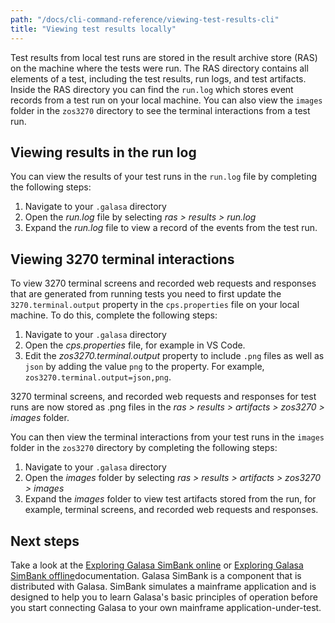 ```yaml
---
path: "/docs/cli-command-reference/viewing-test-results-cli"
title: "Viewing test results locally"
---
```


Test results from local test runs are stored in the result archive store (RAS) on the machine where the tests were run. The RAS directory contains all elements of a test, including the test results, run logs, and test artifacts. Inside the RAS directory you can find the `run.log` which stores event records from a test run on your local machine. You can also view the `images` folder in the `zos3270` directory to see the terminal interactions from a test run. 

## Viewing results in the run log

You can view the results of your test runs in the `run.log` file by completing the following steps:

1. Navigate to your ``.galasa`` directory 
1. Open the _run.log_ file by selecting _ras > results > run.log_
1. Expand the _run.log_ file to view a record of the events from the test run.

## Viewing 3270 terminal interactions

To view 3270 terminal screens and recorded web requests and responses that are generated from running tests you need to first update the `3270.terminal.output` property in the `cps.properties` file on your local machine. To do this, complete the following steps: 

1. Navigate to your ``.galasa`` directory 
1. Open the _cps.properties_ file, for example in VS Code.
1. Edit the _zos3270.terminal.output_ property to include ``.png`` files as well as `json` by adding the value `png` to the property. For example, ```zos3270.terminal.output=json,png```.

3270 terminal screens, and recorded web requests and responses for test runs are now stored as .png files in the _ras > results > artifacts > zos3270 > images_ folder.

You can then view the terminal interactions from your test runs in the `images` folder in the `zos3270` directory by completing the following steps:

1. Navigate to your ``.galasa`` directory 
1. Open the _images_ folder by selecting _ras > results > artifacts > zos3270 > images_
1. Expand the _images_ folder to view test artifacts stored from the run, for example, terminal screens, and recorded web requests and responses.

## Next steps

Take a look at the [Exploring Galasa SimBank online](simbank-cli) or [Exploring Galasa SimBank offline](simbank-cli-offline)documentation. Galasa SimBank is a component that is distributed with Galasa. SimBank simulates a mainframe application and is designed to help you to learn Galasa's basic principles of operation before you start connecting Galasa to your own mainframe application-under-test.